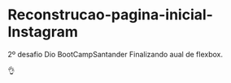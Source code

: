 # Reconstrucao-pagina-inicial-Instagram
2º desafio Dio BootCampSantander
Finalizando aual de flexbox.

👌


